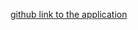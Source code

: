 [github link to the application][link]

[link]: https://github.com/RTZ229/coral-blockchain-assignment.git